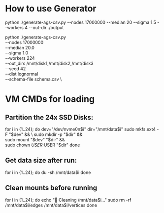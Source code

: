 # How to use Generator

python .\generate-ags-csv.py --nodes 17000000 --median 20 --sigma 1.5 --workers 4  --out-dir ./output

python .\generate-ags-csv.py \
--nodes 17000000 \
--median 20.0 \
--sigma 1.0 \
--workers 224 \
--out_dirs /mnt/disk1,/mnt/disk2,/mnt/disk3 \
--seed 42 \
--dist lognormal \
--schema-file schema.csv \

# VM CMDs for loading

## Partition the 24x SSD Disks:
for i in {1..24}; do
dev="/dev/nvme0n$i"
dir="/mnt/data$i"
sudo mkfs.ext4 -F "$dev" && \
sudo mkdir -p "$dir" && \
sudo mount "$dev" "$dir" && \
sudo chown $USER:$USER "$dir"
done

## Get data size after run:
for i in {1..24}; do
du -sh /mnt/data$i
done

## Clean mounts before running
for i in {1..24}; do
echo "🧹 Cleaning /mnt/data$i..."
sudo rm -rf /mnt/data$i/edges /mnt/data$i/vertices
done
